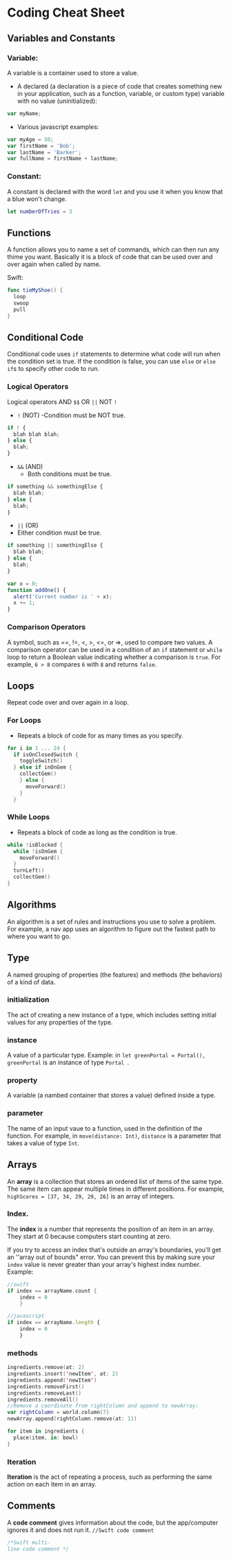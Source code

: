 Coding Cheat Sheet 
===============

## Variables and Constants 
### Variable:
A variable is a container used to store a value.

- A declared (a declaration is a piece of code that creates something new in your application, such as a function, variable, or custom type) variable with no value (uninitialized):
```javascript 
var myName; 
```

- Various javascript examples:
```javascript
var myAge = 50;
var firstName = 'Bob';
var lastName = 'Barker';
var fullName = firstName + lastName;
```

### Constant:
A constant is declared with the word `let` and you use it when you know that a blue won't change.
```swift
let numberOfTries = 3
``` 

## Functions
A function allows you to name a set of commands, which can then run any thime you want. Basically it is a block of code that can be used over and over again when called by name.

Swift:
```swift
func tieMyShoe() {
  loop
  swoop
  pull
}
```

## Conditional Code
Conditional code uses `if` statements to determine what code will run when the condition set is true. If the condition is false, you can use `else` or `else if`s to specify other code to run.

### Logical Operators
Logical operators AND `$$` OR `||`  NOT `!`
-  `!` (NOT)
    -Condition must be NOT true.
```javascript
if ! {
  blah blah blah;
} else {
  blah;
}
```

-  `&&` (AND)
   - Both conditions must be true.
```javascript
if something && somethingElse {
  blah blah;
} else {
  blah;
}
```

-   `||` (OR)
   - Either condition must be true.
```javascript
if something || somethingElse {
  blah blah;
} else {
  blah;
}
```

```javascript
var x = 0;
function addOne() {
  alert('Current number is ' + x);
  x += 1;
}
```

### Comparison Operators
A symbol, such as ==, !=, <, >, <=, or =>, used to compare two values. A comparison operator can be used in a condition of an `if` statement or `while` loop to return a Boolean value indicating whether a comparison is `true`. For example, `6 > 8` compares `6` with `8` and returns `false`.  
  
    
       
## Loops
Repeat code over and over again in a loop.
### For Loops
- Repeats a block of code for as many times as you specify.

```swift
for i in 1 ... 24 {
  if isOnClosedSwitch {
    toggleSwitch()
  } else if inOnGem {
    collectGem() 
    } else {
      moveForward()
    }
  }
```

### While Loops
- Repeats a block of code as long as the condition is true.

```swift
while !isBlocked {
  while !isOnGem {
    moveForward()
  }
  turnLeft()
  collectGem()
}
```

## Algorithms
An algorithm is a set of rules and instructions you use to solve a problem. For example, a nav app uses an algorithm to figure out the fastest path to where you want to go.

## Type
A named grouping of properties (the features) and methods (the behaviors) of a kind of data.

### initialization
The act of creating a new instance of a type, which includes setting initial values for any properties of the type.

### instance
A value of a particular type. Example: in `let greenPortal = Portal(),`  `greenPortal` is an instance of type  `Portal `.

### property
A variable (a nambed container that stores a value) defined inside a type.

### parameter
The name of an input vaue to a function, used in the definition of the function. For example, in `move(distance: Int)`, `distance` is a parameter that takes a value of type `Int`.

## Arrays
An **array** is a collection that stores an ordered list of items of the same type. The same item can appear multiple times in different positions. For example, `highScores = [37, 34, 29, 29, 26]` is an array of integers.

### Index.
The **index** is a number that represents the position of an item in an array. They start at 0 because computers start counting at zero. 

If you try to access an index that's outside an array's boundaries, you'll get an ''array out of bounds" error. You can prevent this by making sure your `index` value is never greater than your array's highest index number. 
Example:
```swift
//swift
if index == arrayName.count {
	index = 0 
	}
```
```javascript
//javascript
if index == arrayName.length {
	index = 0
	}
```

### methods
```swift
ingredients.remove(at: 2)
ingredients.insert('newItem', at: 2)
ingredients.append('newItem')
ingredients.removeFirst()
ingredients.removeLast()
ingredients.removeAll()
//Remove a coordinate from rightColumn and append to newArray:
var rightColumn = world.column(7)
newArray.append(rightColumn.remove(at: 1))

for item in ingredients {
  place(item, in: bowl)
}
```


### Iteration
**Iteration** is the act of repeating a process, such as performing the same action on each item in an array.

## Comments
A **code comment** gives information about the code, but the app/computer ignores it and does not run it.
 `//Swift code comment`
```swift 
/*Swift multi-
line code comment */
```
<!--stackedit_data:
eyJoaXN0b3J5IjpbMTkyMzE3MzY0MSwxNjQ0MzcyODczXX0=
-->
